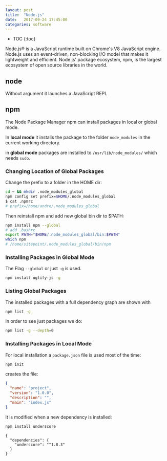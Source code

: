 ```yaml
---
layout: post
title:  "Node.js"
date:   2017-09-24 17:45:00
categories: software
---
```


* TOC
{:toc}

Node.js® is a JavaScript runtime built on Chrome's V8 JavaScript engine. Node.js uses an event-driven, non-blocking I/O model that makes it lightweight and efficient. Node.js' package ecosystem, npm, is the largest ecosystem of open source libraries in the world.

## node

Without argument it launches a JavaScript REPL

## npm

The Node Package Manager npm can install packages in local or global mode.

In **local mode** it installs the package to the folder `node_modules` in the current working directory.

in **global mode** packages are installed to `/usr/lib/node_modules/` which needs `sudo`.

### Changing Location of Global Packages

Change the prefix to a folder in the HOME dir:

```bash
cd ~ && mkdir .node_modules_global
npm config set prefix=$HOME/.node_modules_global
$ cat .npmrc 
# prefix=/home/andre/.node_modules_global
```

Then reinstall npm and add new global bin dir to $PATH:

```bash
npm install npm --global
# add .bashrc
export PATH="$HOME/.node_modules_global/bin:$PATH"
which npm
# /home/sitepoint/.node_modules_global/bin/npm
```


### Installing Packages in Global Mode

The Flag `--global` or just `-g` is used.

```bash
npm install uglify-js -g
```

### Listing Global Packages

The installed packages with a full dependency graph are shown with

```bash
npm list -g
```

In order to see just packages we do:

```bash
npm list -g --depth=0
```


### Installing Packages in Local Mode

For local installation a `package.json` file is used most of the time:

```bash
npm init
```

creates the file:

```json
{
  "name": "project",
  "version": "1.0.0",
  "description": "",
  "main": "index.js"
}
```

It is modified when a new dependency is installed:

```bash
npm install underscore
```

```
{
  "dependencies": {
    "underscore": "^1.8.3"
  }
}
```

